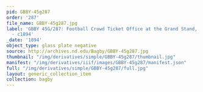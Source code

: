 ```yaml
---
pid: GBBY-45g287
order: '287'
file_name: GBBY-45g287.jpg
label: 'GBBY 45G/287: Football Crowd Ticket Office at the Grand Stand, Cartier Field?
  - c1894'
_date: '1894'
object_type: glass plate negative
source: http://archives.nd.edu/Bagby/GBBY-45g287.jpg
thumbnail: "/img/derivatives/simple/GBBY-45g287/thumbnail.jpg"
manifest: "/img/derivatives/iiif/images/GBBY-45g287/manifest.json"
full: "/img/derivatives/simple/GBBY-45g287/full.jpg"
layout: generic_collection_item
collection: bagby
---
```

